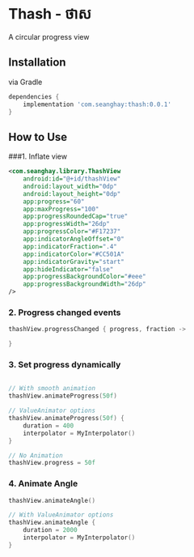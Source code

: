 

# Thash - ថាស

A circular progress view


## Installation

via Gradle

```gradle
dependencies {
    implementation 'com.seanghay:thash:0.0.1'
}

```
## How to Use

###1. Inflate view

```xml
<com.seanghay.library.ThashView
    android:id="@+id/thashView"
    android:layout_width="0dp"
    android:layout_height="0dp"
    app:progress="60"
    app:maxProgress="100"
    app:progressRoundedCap="true"
    app:progressWidth="26dp"
    app:progressColor="#F17237"
    app:indicatorAngleOffset="0"
    app:indicatorFraction=".4"
    app:indicatorColor="#CC501A"
    app:indicatorGravity="start"
    app:hideIndicator="false"
    app:progressBackgroundColor="#eee"
    app:progressBackgroundWidth="26dp"
/>
```


### 2. Progress changed events

```kotlin
thashView.progressChanged { progress, fraction ->

}
```

### 3. Set progress dynamically

```kotlin

// With smooth animation
thashView.animateProgress(50f)

// ValueAnimator options
thashView.animateProgress(50f) {
    duration = 400
    interpolator = MyInterpolator()
}

// No Animation
thashView.progress = 50f
```

### 4. Animate Angle
```kotlin
thashView.animateAngle()

// With ValueAnimator options
thashView.animateAngle {
    duration = 2000
    interpolator = MyInterpolator()
}
```
